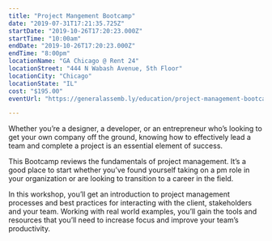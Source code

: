 ```yaml
---
title: "Project Mangement Bootcamp"
date: "2019-07-31T17:21:35.725Z"
startDate: "2019-10-26T17:20:23.000Z"
startTime: "10:00am"
endDate: "2019-10-26T17:20:23.000Z"
endTime: "8:00pm"
locationName: "GA Chicago @ Rent 24"
locationStreet: "444 N Wabash Avenue, 5th Floor"
locationCity: "Chicago"
locationState: "IL"
cost: "$195.00"
eventUrl: "https://generalassemb.ly/education/project-management-bootcamp-d7cc466f-3edc-4760-b236-12a69048d052/chicago/84131"

---
```


Whether you’re a designer, a developer, or an entrepreneur who’s looking to get your own company off the ground, knowing how to effectively lead a team and complete a project is an essential element of success.

This Bootcamp reviews the fundamentals of project management. It’s a good place to start whether you’ve found yourself taking on a pm role in your organization or are looking to transition to a career in the field.

In this workshop, you’ll get an introduction to project management processes and best practices for interacting with the client, stakeholders and your team. Working with real world examples, you’ll gain the tools and resources that you’ll need to increase focus and improve your team’s productivity.

